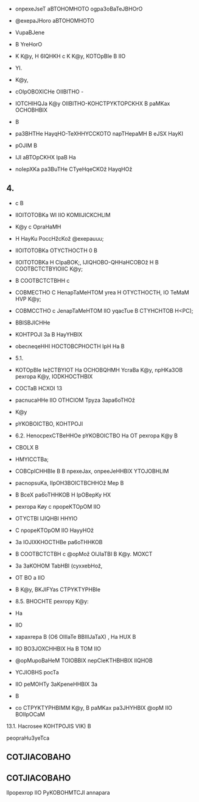 <!-- image -->

<!-- image -->

- onpexeJseT aBTOHOMHOTO ogpa3oBaTeJBHOrO
- @exepaJHoro aBTOHOMHOTO
- VupaBJene
- B YreHorO
- K K@y, H 6IQHKH c K K@y, KOTOpBIe B IIO
- YI.
- K@y,
- cOIpOBOXICHe OIIBITHO -
- IOTCHIHQJa K@y OIIBITHO-KOHCTPYKTOPCKHX B paMKax OCHOBHBIX
- B

- pa3BHTHe HayqHO-TeXHHYCCKOTO napTHepaMH B eJSX HayKI
- pOJIM B
- IJI aBTOpCKHX IpaB Ha
- noIepXKa pa3BuTHe CTyeHqeCKOž HayqHOž

## 4.

- c B
- IIOITOTOBKa WI IIO KOMIIJICKCHLIM
- K@y c OpraHaMH
- H HayKu PoccHžcKož @exepauuu;
- IIOITOTOBKa OTYCTHOCTH 0 B
- IIOITOTOBKa H CIpaBOK;, IJIQHOBO-QHHaHCOBOž H B COOTBCTCTBYIOIIC K@y;
- B COOTBCTCTBHH c
- COBMECTHO C HenapTaMeHTOM yrea H OTYCTHOCTH, IO TeMaM HVP K@y;
- COBMCCTHO c JenapTaMeHTOM IIO yqacTue B CTYHCHTOB H&lt;PC);
- BBISBJICHHe

- KOHTPOJI 3a B HayYHBIX
- obecneqeHHI HOCTOBCPHOCTH IpH Ha B
- 5.1.
- KOTOpBIe   IežCTBYIOT Ha OCHOBQHMH YcraBa K@y, npHKa3OB pexropa K@y, IODKHOCTHBIX
- COCTaB HCXOI 13
- pacnucaHHe IIO OTHCIOM Tpyza 3apa6oTHOž
- K@y
- pYKOBOICTBO, KOHTPOJI
- 6.2. HenocpexCTBeHHOe pYKOBOICTBO Ha OT pexropa K@y B
- CBOLX B
- HMYICCTBa;
- COBCpICHHBIe B B npexeJax, onpeeJeHHBIX YTOJOBHLIM
- pacnopsuKa, IIpOH3BOICTBCHHOž Mep B
- B BceX pa6oTHHKOB H IpOBepKy HX
- pexropa Køy c npopeKTOpOM IIO
- OTYCTBI IJIQHBI HHYIO
- C npopeKTOpOM IIO HayyHOž
- 3a IOJIXKHOCTHBe pa6oTHHKOB
- B COOTBCTCTBH c @opMož OIJIaTBI B K@y. MOXCT
- 3a 3aKOHOM TabHBI (cyxxebHož,
- OT BO a IIO
- B K@y, BKJIFYas CTPYKTYPHBIe
- 8.5. BHOCHTE pexropy K@y:

- Ha
- IIO
- xapaxrepa B (O6 OIIIaTe BBIIIJaTaX) , Ha HUX B
- IIO BO3JOXCHHBIX Ha B TOM IIO
- @opMupoBaHeM TOIOBBIX nepCIeKTHBHBIX IIQHOB
- YCJIOBHS pocTa
- IIO peMOHTy 3aKpeneHHBIX 3a
- B
- co CTPYKTYPHBIMM K@y, B paMKax pa3JHYHBIX @opM IIO BOIIpOCaM

13.1. Hacrosee KOHTPOJIS VIK) B

peopraHu3yeTca

## COTJIACOBAHO

<!-- image -->

## COTJIACOBAHO

Ilpopexrop IIO PyKOBOHMTCJI annapara

<!-- image -->